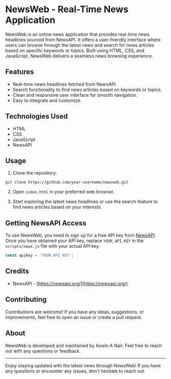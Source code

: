 # NewsWeb - Real-Time News Application

NewsWeb is an online news application that provides real-time news headlines sourced from NewsAPI. It offers a user-friendly interface where users can browse through the latest news and search for news articles based on specific keywords or topics. Built using HTML, CSS, and JavaScript, NewsWeb delivers a seamless news browsing experience.

## Features

- Real-time news headlines fetched from NewsAPI.
- Search functionality to find news articles based on keywords or topics.
- Clean and responsive user interface for smooth navigation.
- Easy to integrate and customize.

## Technologies Used

- HTML
- CSS
- JavaScript
- NewsAPI

## Usage

1. Clone the repository:

```
git clone https://github.com/your-username/newsweb.git
```

2. Open `index.html` in your preferred web browser.

3. Start exploring the latest news headlines or use the search feature to find news articles based on your interests.

## Getting NewsAPI Access

To use NewsWeb, you need to sign up for a free API key from [NewsAPI](https://newsapi.org/). Once you have obtained your API key, replace `YOUR_API_KEY` in the `scripts/news.js` file with your actual API key.

```javascript
const apiKey = 'YOUR_API_KEY';
```

## Credits

- NewsAPI - [https://newsapi.org/](https://newsapi.org/)

## Contributing

Contributions are welcome! If you have any ideas, suggestions, or improvements, feel free to open an issue or create a pull request.

## About

NewsWeb is developed and maintained by Aswin A Nair. Feel free to reach out with any questions or feedback.

---

Enjoy staying updated with the latest news through NewsWeb! If you have any questions or encounter any issues, don't hesitate to reach out.
